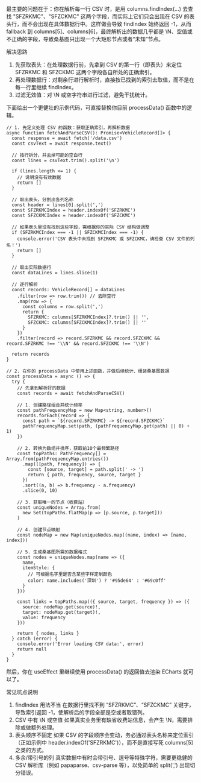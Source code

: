 最主要的问题在于：你在解析每一行 CSV 时，是用 columns.findIndex(...) 去查找 "SFZRKMC"、"SFZCKMC" 这两个字段，而实际上它们只会出现在 CSV 的表头行，而不会出现在具体数据行中。这样做会导致 findIndex 始终返回 -1，从而 fallback 到 columns[5]、columns[6]，最终解析出的数据几乎都是 \N、空值或不正确的字段，导致桑基图只出现一个大矩形节点或者“未知”节点。

解决思路

1. 先获取表头：在处理数据行前，先拿到 CSV 的第一行（即表头）来定位 SFZRKMC 和 SFZCKMC 这两个字段各自所处的正确索引。
2. 再处理数据行：对剩余行进行解析时，直接按已找到的索引去取值，而不是在每一行里继续 findIndex。
3. 过滤无效值：对 \N 或空字符串进行过滤，避免干扰统计。

下面给出一个更健壮的示例代码，可直接替换你目前 processData() 函数中的逻辑。

```tsx
// 1. 先定义处理 CSV 的函数：获取正确索引，再解析数据
async function fetchAndParseCSV(): Promise<VehicleRecord[]> {
  const response = await fetch('/data.csv')
  const csvText = await response.text()

  // 按行拆分，并去掉可能的空白行
  const lines = csvText.trim().split('\n')

  if (lines.length <= 1) {
    // 说明没有有效数据
    return []
  }

  // 取出表头，分割出各列名称
  const header = lines[0].split(',')
  const SFZRKMCIndex = header.indexOf('SFZRKMC')
  const SFZCKMCIndex = header.indexOf('SFZCKMC')

  // 如果表头里没有找到这些字段，需根据你的实际 CSV 结构做调整
  if (SFZRKMCIndex === -1 || SFZCKMCIndex === -1) {
    console.error('CSV 表头中未找到 SFZRKMC 或 SFZCKMC，请检查 CSV 文件的列名！')
    return []
  }

  // 取出实际数据行
  const dataLines = lines.slice(1)

  // 逐行解析
  const records: VehicleRecord[] = dataLines
    .filter(row => row.trim()) // 去除空行
    .map(row => {
      const columns = row.split(',')
      return {
        SFZRKMC: columns[SFZRKMCIndex]?.trim() || '',
        SFZCKMC: columns[SFZCKMCIndex]?.trim() || ''
      }
    })
    .filter(record => record.SFZRKMC && record.SFZCKMC && record.SFZRKMC !== '\\N' && record.SFZCKMC !== '\\N')

  return records
}

// 2. 在你的 processData 中使用上述函数，并做后续统计、组装桑基图数据
const processData = async () => {
  try {
    // 先拿到解析好的数据
    const records = await fetchAndParseCSV()

    // 1. 创建路径组合并统计频率
    const pathFrequencyMap = new Map<string, number>()
    records.forEach(record => {
      const path = `${record.SFZRKMC} -> ${record.SFZCKMC}`
      pathFrequencyMap.set(path, (pathFrequencyMap.get(path) || 0) + 1)
    })

    // 2. 转换为数组并排序，获取前10个最频繁路径
    const topPaths: PathFrequency[] = Array.from(pathFrequencyMap.entries())
      .map(([path, frequency]) => {
        const [source, target] = path.split(' -> ')
        return { path, frequency, source, target }
      })
      .sort((a, b) => b.frequency - a.frequency)
      .slice(0, 10)

    // 3. 获取唯一的节点（收费站）
    const uniqueNodes = Array.from(
      new Set(topPaths.flatMap(p => [p.source, p.target]))
    )

    // 4. 创建节点映射
    const nodeMap = new Map(uniqueNodes.map((name, index) => [name, index]))

    // 5. 生成桑基图所需的数据格式
    const nodes = uniqueNodes.map(name => ({
      name,
      itemStyle: {
        // 可根据名字里是否含某些字样定制颜色
        color: name.includes('深圳') ? '#95de64' : '#69c0ff'
      }
    }))

    const links = topPaths.map(({ source, target, frequency }) => ({
      source: nodeMap.get(source)!,
      target: nodeMap.get(target)!,
      value: frequency
    }))

    return { nodes, links }
  } catch (error) {
    console.error('Error loading CSV data:', error)
    return null
  }
}

```

然后，你在 useEffect 里继续使用 processData() 的返回值去渲染 ECharts 就可以了。

常见坑点说明

1. findIndex 用法不当
在数据行里找不到 “SFZRKMC”、“SFZCKMC” 关键字，导致索引返回 -1，使解析后的字段全部是空或者取错列。
2. CSV 中有 \N 或空值
如果真实业务里有缺省收费站信息，会产生 \N，需要排除或做额外处理。
3. 表头顺序不固定
如果 CSV 的字段顺序会变动，务必通过表头名称来定位索引（正如示例中 header.indexOf('SFZRKMC')），而不是直接写死 columns[5] 之类的方式。
4. 多余/带引号的列
真实数据中有时会带引号、逗号等特殊字符，需要更稳健的 CSV 解析库（例如 papaparse、csv-parse 等），以免简单的 split(',') 出现切分错误。
